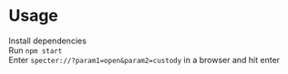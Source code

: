 # Usage
Install dependencies  
Run `npm start`  
Enter `specter://?param1=open&param2=custody` in a browser and hit enter
